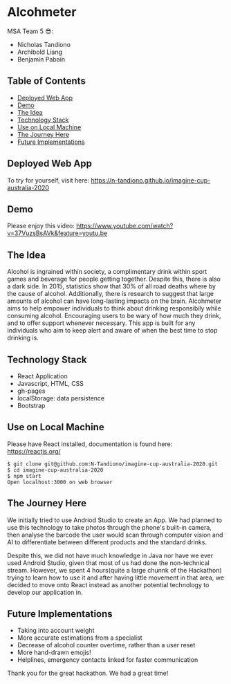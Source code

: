 # Alcohmeter

MSA Team 5 😎:

- Nicholas Tandiono
- Archibold Liang
- Benjamin Pabain

## Table of Contents

- [Deployed Web App](##Deployed-Web-App)
- [Demo](##demo)
- [The Idea](##the-idea)
- [Technology Stack](##technology-stack)
- [Use on Local Machine](##use-on-local-machine)
- [The Journey Here](##the-journey-here)
- [Future Implementations](##future-implementations)

## Deployed Web App

To try for yourself, visit here: https://n-tandiono.github.io/imagine-cup-australia-2020

## Demo

Please enjoy this video:
https://www.youtube.com/watch?v=37VuzsBsAVk&feature=youtu.be

## The Idea

Alcohol is ingrained within society, a complimentary drink within sport games and beverage for people getting together. Despite this, there is also a dark side. In 2015, statistics show that 30% of all road deaths where by the cause of alcohol. Additionally, there is research to suggest that large amounts of alcohol can have long-lasting impacts on the brain. Alcohmeter aims to help empower individuals to think about drinking responsibily while consuming alcohol. Encouraging users to be wary of how much they drink, and to offer support whenever necessary. This app is built for any individuals who aim to keep alert and aware of when the best time to stop drinking is.

## Technology Stack

- React Application
- Javascript, HTML, CSS
- gh-pages
- localStorage: data persistence
- Bootstrap

## Use on Local Machine

Please have React installed, documentation is found here: https://reactjs.org/

```
$ git clone git@github.com:N-Tandiono/imagine-cup-australia-2020.git
$ cd imagine-cup-australia-2020
$ npm start
Open localhost:3000 on web browser
```

## The Journey Here

We initially tried to use Andriod Studio to create an App. We had planned to use this technology to take photos through the phone's built-in camera, then analyse the barcode the user would scan through computer vision and AI to differentiate between different products and the standard drinks.

Despite this, we did not have much knowledge in Java nor have we ever used Android Studio, given that most of us had done the non-technical stream. However, we spent 4 hours(quite a large chunnk of the Hackathon) trying to learn how to use it and after having little movement in that area, we decided to move onto React instead as another potential technology to develop our application in.

## Future Implementations

- Taking into account weight
- More accurate estimations from a specialist
- Decrease of alcohol counter overtime, rather than a user reset
- More hand-drawn emojis!
- Helplines, emergency contacts linked for faster communication

Thank you for the great hackathon. We had a great time!
